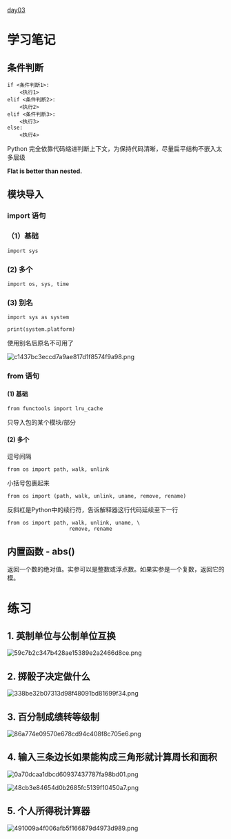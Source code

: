 [day03](https://github.com/jackfrued/Python-100-Days/blob/master/Day01-15/Day03/%E5%88%86%E6%94%AF%E7%BB%93%E6%9E%84.md)

# 学习笔记

## 条件判断

```
if <条件判断1>:
    <执行1>
elif <条件判断2>:
    <执行2>
elif <条件判断3>:
    <执行3>
else:
    <执行4>
```

Python 完全依靠代码缩进判断上下文，为保持代码清晰，尽量扁平结构不嵌入太多层级

**Flat is better than nested.**

## 模块导入

### import 语句

### （1）基础
```
import sys
```

### (2) 多个
```
import os, sys, time
```

### (3) 别名
```
import sys as system

print(system.platform)
```
使用别名后原名不可用了

![c1437bc3eccd7a9ae817d1f8574f9a98.png](./assets/03-01.png)


### from 语句

#### (1) 基础
```
from functools import lru_cache
```
只导入包的某个模块/部分

#### (2) 多个

逗号间隔
```
from os import path, walk, unlink
```

小括号包裹起来
```
from os import (path, walk, unlink, uname, remove, rename)
```


反斜杠是Python中的续行符，告诉解释器这行代码延续至下一行
```
from os import path, walk, unlink, uname, \
                    remove, rename
```

## 内置函数 - abs()

返回一个数的绝对值。实参可以是整数或浮点数。如果实参是一个复数，返回它的模。


# 练习

## 1. 英制单位与公制单位互换

![59c7b2c347b428ae15389e2a2466d8ce.png](./assets/03-02.png)

## 2. 掷骰子决定做什么

![338be32b07313d98f48091bd81699f34.png](./assets/03-03.png)

## 3. 百分制成绩转等级制

![86a774e09570e678cd94c408f8c705e6.png](./assets/03-04.png)

## 4. 输入三条边长如果能构成三角形就计算周长和面积

![0a70dcaa1dbcd60937437787fa98bd01.png](./assets/03-05.png)

![48cb3e84654d0b2685fc5139f10450a7.png](./assets/03-06.png)

## 5. 个人所得税计算器

![491009a4f006afb5f166879d4973d989.png](./assets/03-07.png)